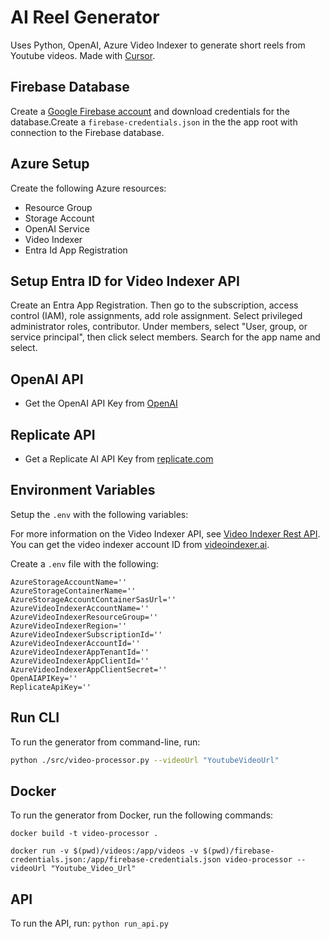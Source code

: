# AI Reel Generator

Uses Python, OpenAI, Azure Video Indexer to generate short reels from Youtube videos. Made with [Cursor](https://www.cursor.com).

## Firebase Database

Create a [Google Firebase account](https://firebase.google.com/) and download credentials for the database.Create a `firebase-credentials.json` in the the app root with connection to the Firebase database.

## Azure Setup

Create the following Azure resources:

* Resource Group
* Storage Account
* OpenAI Service
* Video Indexer
* Entra Id App Registration

## Setup Entra ID for Video Indexer API

Create an Entra App Registration. Then go to the subscription,  access control (IAM), role assignments, add role assignment. Select privileged administrator roles, contributor. Under members, select "User, group, or service principal", then click select members. Search for the app name and select.

## OpenAI API

* Get the OpenAI API Key from [OpenAI](https://platform.openai.com/)

## Replicate API

* Get a Replicate AI API Key from [replicate.com](https://replicate.com/)

## Environment Variables

Setup the `.env` with the following variables:

For more information on the Video Indexer API, see [Video Indexer Rest API](https://api-portal.videoindexer.ai/). You can get the video indexer account ID from [videoindexer.ai](https://videoindexer.ai).

Create a `.env` file with the following:

```
AzureStorageAccountName=''
AzureStorageContainerName=''
AzureStorageAccountContainerSasUrl=''
AzureVideoIndexerAccountName=''
AzureVideoIndexerResourceGroup=''
AzureVideoIndexerRegion=''
AzureVideoIndexerSubscriptionId=''
AzureVideoIndexerAccountId=''
AzureVideoIndexerAppTenantId=''
AzureVideoIndexerAppClientId=''
AzureVideoIndexerAppClientSecret=''
OpenAIAPIKey=''
ReplicateApiKey=''
```

## Run CLI

To run the generator from command-line, run:

```bash
python ./src/video-processor.py --videoUrl "YoutubeVideoUrl"
```

## Docker

To run the generator from Docker, run the following commands:

```
docker build -t video-processor .

docker run -v $(pwd)/videos:/app/videos -v $(pwd)/firebase-credentials.json:/app/firebase-credentials.json video-processor --videoUrl "Youtube_Video_Url"
```

## API

To run the API, run: `python run_api.py`
